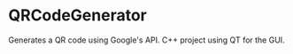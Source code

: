 QRCodeGenerator
===============

Generates a QR code using Google's API. C++ project using QT for the GUI.
